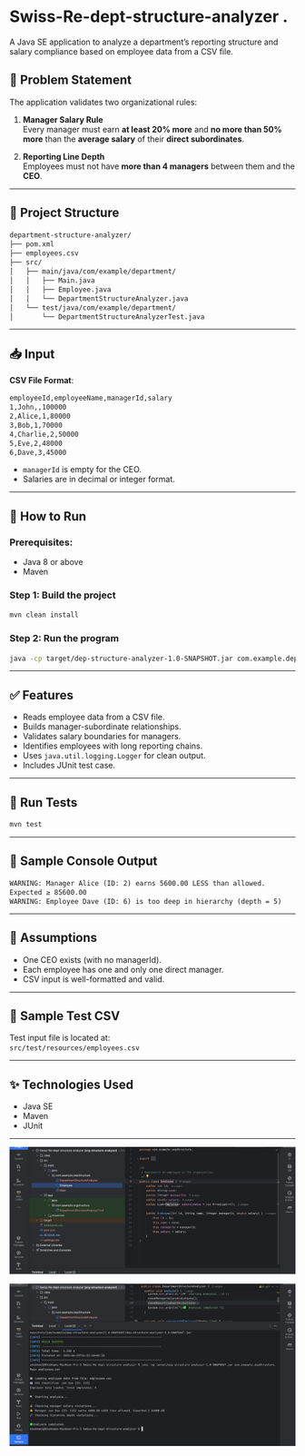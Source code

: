 # Swiss-Re-dept-structure-analyzer .

A Java SE application to analyze a department’s reporting structure and salary compliance based on employee data from a CSV file.

## 📌 Problem Statement

The application validates two organizational rules:

1. **Manager Salary Rule**  
   Every manager must earn **at least 20% more** and **no more than 50% more** than the **average salary** of their **direct subordinates**.

2. **Reporting Line Depth**  
   Employees must not have **more than 4 managers** between them and the **CEO**.

---

## 📂 Project Structure

```
department-structure-analyzer/
├── pom.xml
├── employees.csv
├── src/
│   ├── main/java/com/example/department/
│   │   ├── Main.java
│   │   ├── Employee.java
│   │   └── DepartmentStructureAnalyzer.java
│   └── test/java/com/example/department/
│       └── DepartmentStructureAnalyzerTest.java
```

---

## 📥 Input

**CSV File Format**:
```
employeeId,employeeName,managerId,salary
1,John,,100000
2,Alice,1,80000
3,Bob,1,70000
4,Charlie,2,50000
5,Eve,2,48000
6,Dave,3,45000
```

- `managerId` is empty for the CEO.
- Salaries are in decimal or integer format.

---

## 🚀 How to Run

### Prerequisites:
- Java 8 or above
- Maven

### Step 1: Build the project

```bash
mvn clean install
```

### Step 2: Run the program

```bash
java -cp target/dep-structure-analyzer-1.0-SNAPSHOT.jar com.example.depStructure.Main employees.csv
```

---

## ✅ Features

- Reads employee data from a CSV file.
- Builds manager-subordinate relationships.
- Validates salary boundaries for managers.
- Identifies employees with long reporting chains.
- Uses `java.util.logging.Logger` for clean output.
- Includes JUnit test case.

---

## 🧪 Run Tests

```bash
mvn test
```

---

## 📜 Sample Console Output

```
WARNING: Manager Alice (ID: 2) earns 5600.00 LESS than allowed. Expected ≥ 85600.00
WARNING: Employee Dave (ID: 6) is too deep in hierarchy (depth = 5)
```

---

## 📄 Assumptions

- One CEO exists (with no managerId).
- Each employee has one and only one direct manager.
- CSV input is well-formatted and valid.

---

## 📁 Sample Test CSV

Test input file is located at:  
`src/test/resources/employees.csv`

---

## ✨ Technologies Used

- Java SE
- Maven
- JUnit

---

![img.png](img.png)

![img_1.png](img_1.png)
